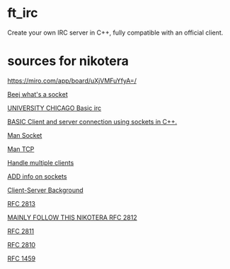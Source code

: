 # ft_irc

Create your own IRC server in C++, fully compatible with an official client.


# sources for nikotera

https://miro.com/app/board/uXjVMFuYfyA=/ </br>

[Beej what's a socket](https://beej.us/guide/bgnet/html/split-wide/what-is-a-socket.html#what-is-a-sockethttps://www.csd.uoc.gr/~hy556/material/tutorials/cs556-3rd-tutorial.pdf) </br>

[UNIVERSITY CHICAGO Basic irc](https://chi.cs.uchicago.edu/chirc/irc.html) </br>

[BASIC  Client and server connection using sockets in C++.](https://stackoverflow.com/questions/3509011/socket-programming-in-c) </br>

[Man Socket](https://www.linuxhowtos.org/manpages/2/socket.htm) </br>

[Man TCP](https://www.linuxhowtos.org/manpages/7/tcp.htm) </br>

[Handle multiple clients](https://www.geeksforgeeks.org/socket-programming-in-cc-handling-multiple-clients-on-server-without-multi-threading/) </br>

[ADD info on sockets](https://stackoverflow.com/questions/52755987/working-out-how-many-clients-can-connect-to-some-tcp-server-code-i-am-using) </br>

[Client-Server Background](https://beej.us/guide/bgnet/html/#client-server-background) </br>

[RFC 2813](https://datatracker.ietf.org/doc/html/rfc2813) </br>

[MAINLY FOLLOW THIS NIKOTERA RFC 2812](https://datatracker.ietf.org/doc/html/rfc2812) </br>

[RFC 2811](https://datatracker.ietf.org/doc/html/rfc2811) </br>

[RFC 2810](https://datatracker.ietf.org/doc/html/rfc2810) </br>

[RFC 1459](https://datatracker.ietf.org/doc/html/rfc1459) </br>

